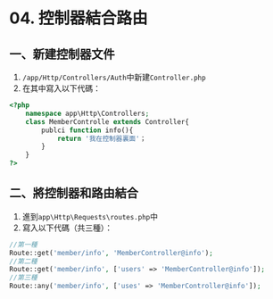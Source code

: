 # 04. 控制器結合路由

## 一、新建控制器文件

1. `/app/Http/Controllers/Auth`中新建`Controller.php`
2. 在其中寫入以下代碼：

```php
<?php
    namespace app\Http\Controllers;
    class MemberControlle extends Controller{
        publci function info(){
            return '我在控制器裏面'；
        }
    }
?>
```

## 二、將控制器和路由結合

1. 進到`app\Http\Requests\routes.php`中
2. 寫入以下代碼（共三種）：

```php
//第一種
Route::get('member/info', 'MemberController@info');
//第二種
Route::get('member/info', ['users' => 'MemberController@info']);
//第三種
Route::any('member/info', ['uses' => 'MemberController@info']);
```
